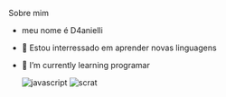 Sobre mim 
-    meu nome é D4anielli
- 👀 Estou interressado em aprender novas linguagens
- 🌱 I’m currently learning  programar
  
  ![javascript](https://img.shields.io/badge/JavaScript-323330?style=for-the-badge&logo=javascript&logoColor=F7DF1E)
  ![scrat](https://img.shields.io/badge/Scratch-4D97FF?style=for-the-badge&logo=Scratch&logoColor=white)
